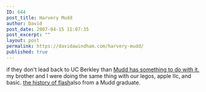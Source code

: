 ```yaml
---
ID: 644
post_title: Harvery Mudd
author: David
post_date: 2007-04-15 11:07:35
post_excerpt: ""
layout: post
permalink: https://davidawindham.com/harvery-mudd/
published: true
---
```

if they don't lead back to UC Berkley than <a href="http://www.hmc.edu/">Mudd has something to do with it.</a>
my brother and I were doing the same thing with our legos, apple IIc, and basic.  <a href="http://www.adobe.com/macromedia/events/john_gay/">the history of flash</a>also from a Mudd graduate.